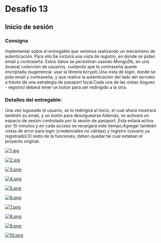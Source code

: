# Desafío 13
## Inicio de sesión

### Consigna
Implementar sobre el entregable que venimos realizando un mecanismo de autenticación. Para ello:Se incluirá una vista de registro, en donde se pidan email y contraseña. Estos datos se persistirán usando MongoDb, en una (nueva) colección de usuarios, cuidando que la contraseña quede encriptada (sugerencia: usar la librería bcrypt).Una vista de login, donde se pida email y contraseña, y que realice la autenticación del lado del servidor a través de una estrategia de passport local.Cada una de las vistas (logueo - registro) deberá tener un botón para ser redirigido a la otra.

### Detalles del entregable: 
Una vez logueado el usuario, se lo redirigirá al inicio, el cual ahora mostrará también su email, y un botón para desolguearse.Además, se activará un espacio de sesión controlado por la sesión de passport. Esta estará activa por 10 minutos y en cada acceso se recargará este tiempo.Agregar también vistas de error para login (credenciales no válidas) y registro (usuario ya registrado).El resto de la funciones, deben quedar tal cual estaban el proyecto original.


[![1.jpg](https://i.postimg.cc/4NTssvTN/1.jpg)](https://postimg.cc/mhV0SHD0)

[![2.jpg](https://i.postimg.cc/bvMfMkTP/2.jpg)](https://postimg.cc/bGQ5SGWV)

[![3.png](https://i.postimg.cc/DZX3K0jX/3.png)](https://postimg.cc/KkxHPGyG)

[![4.png](https://i.postimg.cc/G36J22Mp/4.png)](https://postimg.cc/jCQJ3sYV)

[![5.png](https://i.postimg.cc/3rffZYtM/5.png)](https://postimg.cc/7b7NH8vX)

[![6.png](https://i.postimg.cc/VLq8ZJpr/6.png)](https://postimg.cc/1f32f39s)

[![7.png](https://i.postimg.cc/nLHcG4Lh/7.png)](https://postimg.cc/hX5BS7xk)

[![8.png](https://i.postimg.cc/d13C4P03/8.png)](https://postimg.cc/XGMXYPd6)

[![9.png](https://i.postimg.cc/63MkxRwz/9.png)](https://postimg.cc/sQZ6pMMZ)

[![10.png](https://i.postimg.cc/SxV3MCY4/10.png)](https://postimg.cc/v4g0R1v2)






